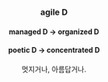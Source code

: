 ### <p align="center">agile D</p>

#### <p align="center">managed D -> organized D</p>

#### <p align="center">poetic D -> concentrated D</p>

<p align="center">멋지거나, 아름답거나.</p>